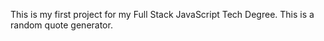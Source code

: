 This is my first project for my Full Stack JavaScript Tech Degree. This is a random quote generator.